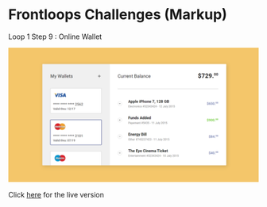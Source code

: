 # Frontloops Challenges (Markup)

Loop 1 Step 9 : Online Wallet

![preview image](./design/preview.png "Click below for live version")

Click [here](https://zathio.github.io/frontloops-challenges/markup-challenges/loop1-step9/) for the live version